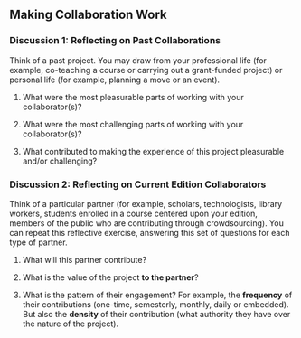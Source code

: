## Making Collaboration Work

### Discussion 1: Reflecting on Past Collaborations

Think of a past project. You may draw from your professional life (for example, co-teaching a course or carrying out a grant-funded project) or personal life (for example, planning a move or an event).

1. What were the most pleasurable parts of working with your collaborator(s)?

2. What were the most challenging parts of working with your collaborator(s)?

3. What contributed to making the experience of this project pleasurable and/or challenging?

### Discussion 2: Reflecting on Current Edition Collaborators

Think of a particular partner (for example, scholars, technologists, library workers, students enrolled in a course centered upon your edition, members of the public who are contributing through crowdsourcing). You can repeat this reflective exercise, answering this set of questions for each type of partner.

1. What will this partner contribute?

2. What is the value of the project **to the partner**?

3. What is the pattern of their engagement? For example, the **frequency** of their contributions (one-time, semesterly, monthly, daily or embedded). But also the **density** of their contribution (what authority they have over the nature of the project).
